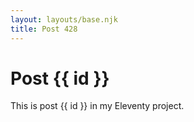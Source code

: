 ```yaml
---
layout: layouts/base.njk
title: Post 428
---
```


# Post {{ id }}

This is post {{ id }} in my Eleventy project.

